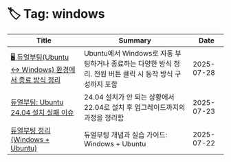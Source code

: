 # 🏷️ Tag: windows

| Title | Summary | Date |
|-------|---------|------|
| [🖥️ 듀얼부팅(Ubuntu ↔ Windows) 환경에서 종료 방식 정리](https://github.com/MinHyeok-lee1/TIL/blob/main/2025/07/28-issueUbuntuPowerOff.md) | Ubuntu에서 Windows로 자동 부팅하거나 종료하는 다양한 방식 정리. 전원 버튼 클릭 시 동작 방식 구성까지 포함 | 2025-07-28 |
| [듀얼부팅: Ubuntu 24.04 설치 실패 이슈](https://github.com/MinHyeok-lee1/TIL/blob/main/2025/07/23-issueDualBoot.md) | 24.04 설치가 안 되는 상황에서 22.04로 설치 후 업그레이드까지의 과정을 정리함 | 2025-07-23 |
| [듀얼부팅 정리(Windows + Ubuntu)](https://github.com/MinHyeok-lee1/TIL/blob/main/2025/07/22-DualBoot.md) | 듀얼부팅 개념과 실습 가이드: Windows + Ubuntu | 2025-07-22 |
